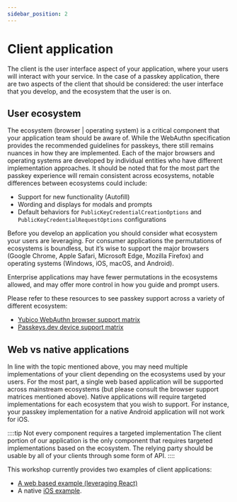 ```yaml
---
sidebar_position: 2
---
```


# Client application

The client is the user interface aspect of your application, where your users will interact with your service. In the case of a passkey application, there are two aspects of the client that should be considered: the user interface that you develop, and the ecosystem that the user is on.

## User ecosystem

The ecosystem (browser | operating system) is a critical component that your application team should be aware of. While the WebAuthn specification provides the recommended guidelines for passkeys, there still remains nuances in how they are implemented. Each of the major browsers and operating systems are developed by individual entities who have different implementation approaches. It should be noted that for the most part the passkey experience will remain consistent across ecosystems, notable differences between ecosystems could include:

- Support for new functionality (Autofill)
- Wording and displays for modals and prompts
- Default behaviors for `PublicKeyCredentialCreationOptions` and `PublicKeyCredentialRequestOptions` configurations

Before you develop an application you should consider what ecosystem your users are leveraging. For consumer applications the permutations of ecosystems is boundless, but it’s wise to support the major browsers (Google Chrome, Apple Safari, Microsoft Edge, Mozilla Firefox) and operating systems (Windows, iOS, macOS, and Android).

Enterprise applications may have fewer permutations in the ecosystems allowed, and may offer more control in how you guide and prompt users.

Please refer to these resources to see passkey support across a variety of different ecosystem:

- [Yubico WebAuthn browser support matrix](https://developers.yubico.com/WebAuthn/WebAuthn_Browser_Support/)
- [Passkeys.dev device support matrix](https://passkeys.dev/device-support/)

## Web vs native applications

In line with the topic mentioned above, you may need multiple implementations of your client depending on the ecosystems used by your users. For the most part, a single web based application will be supported across mainstream ecosystems (but please consult the browser support matrices mentioned above). Native applications will require targeted implementations for each ecosystem that you wish to support. For instance, your passkey implementation for a native Android application will not work for iOS.

::::tip Not every component requires a targeted implementation
The client portion of our application is the only component that requires targeted implementations based on the ecosystem. The relying party should be usable by all of your clients through some form of API.
::::

This workshop currently provides two examples of client applications:

- [A web based example (leveraging React)](/docs/category/web-client)
- A native [iOS example](../category/mobile-client/).
